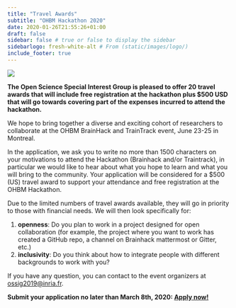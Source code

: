 ```yaml
---
title: "Travel Awards"
subtitle: "OHBM Hackathon 2020"
date: 2020-01-26T21:55:26+01:00
draft: false
sidebar: false # true or false to display the sidebar
sidebarlogo: fresh-white-alt # From (static/images/logo/)
include_footer: true
---
```


![](../hackathon/landing_hackathon_2020.jpg)

**The Open Science Special Interest Group is pleased to offer 20 travel awards that will include free registration at the hackathon plus $500 USD that will go towards covering part of the expenses incurred to attend the hackathon.**

We hope to bring together a diverse and exciting cohort of researchers to collaborate at the OHBM BrainHack and TrainTrack event, June 23-25 in Montreal.

In the application, we ask you to write no more than 1500 characters on your motivations to attend the Hackathon (Brainhack and/or Traintrack), in particular we would like to hear about what you hope to learn and what you will bring to the community. Your application will be considered for a $500 (US) travel award to support your attendance and free registration at the OHBM Hackathon.

Due to the limited numbers of travel awards available, they will go in priority to those with financial needs. We will then look specifically for:
1. **openness**: Do you plan to work in a project designed for open collaboration (for example, the project where you want to work has created a GitHub repo, a channel on Brainhack mattermost or Gitter, etc.)
2. **inclusivity**: Do you think about how to integrate people with different backgrounds to work with you?

If you have any question, you can contact to the event organizers at ossig2019@inria.fr.

**Submit your application no later than March 8th, 2020: [Apply now!](TBD)**
